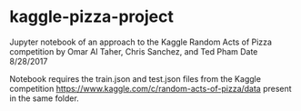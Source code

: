 # kaggle-pizza-project
Jupyter notebook of an approach to the Kaggle Random Acts of Pizza competition
by Omar Al Taher, Chris Sanchez, and Ted Pham
Date 8/28/2017

Notebook requires the train.json and test.json files from the Kaggle competition https://www.kaggle.com/c/random-acts-of-pizza/data present in the same folder.
